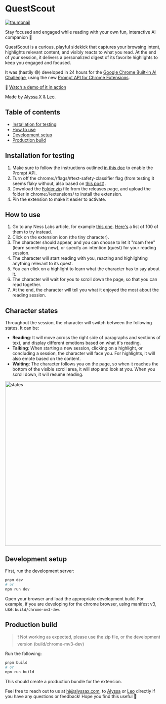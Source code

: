 # QuestScout
[![thumbnail](https://github.com/user-attachments/assets/014cbdf9-d87a-4b8b-bf8e-2dd5d4f84a29)](https://www.youtube.com/watch?v=eMjvKiUyagY)

Stay focused and engaged while reading with your own fun, interactive AI companion 📖

QuestScout is a curious, playful sidekick that captures your browsing intent, highlights relevant content, and visibly reacts to what you read. At the end of your session, it delivers a personalized digest of its favorite highlights to keep you engaged and focused.

It was (hastily 😅) developed in 24 hours for the [Google Chrome Built-in AI Challenge](https://googlechromeai.devpost.com/), using the new [Prompt API for Chrome Extensions](https://developer.chrome.com/docs/extensions/ai/prompt-api).

🎥 [Watch a demo of it in action](https://www.youtube.com/watch?v=eMjvKiUyagY)

Made by [Alyssa X](https://twitter.com/alyssaxuu) & [Leo](https://www.linkedin.com/in/leonorfurtado/).

## Table of contents
- [Installation for testing](#installation-for-testing)
- [How to use](#how-to-use)
- [Development setup](#development-setup)
- [Production build](#production-build)

## Installation for testing
1. Make sure to follow the instructions outlined [in this doc](https://docs.google.com/document/d/1VG8HIyz361zGduWgNG7R_R8Xkv0OOJ8b5C9QKeCjU0c/edit?tab=t.0#heading=h.witohboigk0o) to enable the Prompt API.
2. Turn off the chrome://flags/#text-safety-classifier flag (from testing it seems flaky without, also based on [this post](https://groups.google.com/a/chromium.org/g/chrome-ai-dev-preview/c/WNB2xMpMyGE)).
3. Download the [Folder.zip](https://github.com/alyssaxuu/questscout/releases/tag/dev) file from the releases page, and upload the folder in chrome://extensions/ to install the extension.
4. Pin the extension to make it easier to activate.

## How to use
1. Go to any Ness Labs article, for example [this one](https://nesslabs.com/time-anxiety). [Here's](https://nesslabs.com/articles) a list of 100 of them to try instead.
2. Click on the extension icon (the tiny character).
3. The character should appear, and you can choose to let it "roam free" (learn something new), or specify an intention (quest) for your reading session.
4. The character will start reading with you, reacting and highlighting anything relevant to its quest.
5. You can click on a highlight to learn what the character has to say about it.
6. The character will wait for you to scroll down the page, so that you can read together.
7. At the end, the character will tell you what it enjoyed the most about the reading session.

## Character states
Throughout the session, the character will switch between the following states. It can be:
- **Reading**: It will move across the right side of paragraphs and sections of text, and display different emotions based on what it's reading.
- **Talking**: When starting a new session, clicking on a highlight, or concluding a session, the character will face you. For highlights, it will also emote based on the content.
- **Waiting**: The character follows you on the page, so when it reaches the bottom of the visible scroll area, it will stop and look at you. When you scroll down, it will resume reading.
  
<img width="531" alt="states" src="https://github.com/user-attachments/assets/60b66f28-3bf7-41e0-ad4f-9a913c34590b">

## Development setup
First, run the development server:

```bash
pnpm dev
# or
npm run dev
```

Open your browser and load the appropriate development build. For example, if you are developing for the chrome browser, using manifest v3, use: `build/chrome-mv3-dev`.


## Production build
> ❗️ Not working as expected, please use the zip file, or the development version (build/chrome-mv3-dev)

Run the following:

```bash
pnpm build
# or
npm run build
```

This should create a production bundle for the extension.

Feel free to reach out to us at hi@alyssax.com, to [Alyssa](https://twitter.com/alyssaxuu) or [Leo](https://www.linkedin.com/in/leonorfurtado/) directly if you have any questions or feedback! Hope you find this useful 💜
